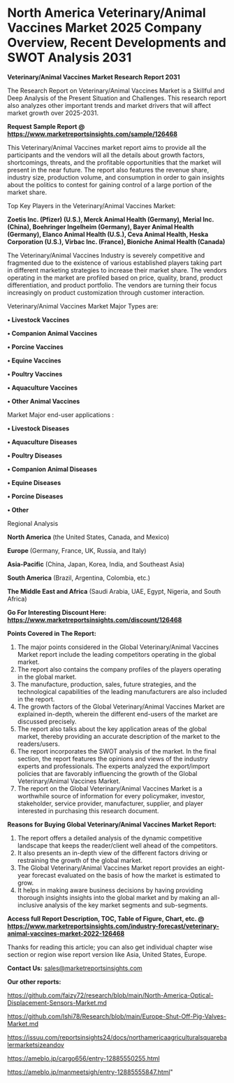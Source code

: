 # North America Veterinary/Animal Vaccines Market 2025 Company Overview, Recent Developments and SWOT Analysis 2031

<strong>Veterinary/Animal Vaccines Market Research Report 2031</strong>

The Research Report on Veterinary/Animal Vaccines Market is a Skillful and Deep Analysis of the Present Situation and Challenges. This research report also analyzes other important trends and market drivers that will affect market growth over 2025-2031.

<strong>Request Sample Report @ <a href=https://www.marketreportsinsights.com/sample/126468>https://www.marketreportsinsights.com/sample/126468</a></strong>

This Veterinary/Animal Vaccines market report aims to provide all the participants and the vendors will all the details about growth factors, shortcomings, threats, and the profitable opportunities that the market will present in the near future. The report also features the revenue share, industry size, production volume, and consumption in order to gain insights about the politics to contest for gaining control of a large portion of the market share.

Top Key Players in the Veterinary/Animal Vaccines Market:

<strong>Zoetis Inc. (Pfizer) (U.S.), Merck Animal Health (Germany), Merial Inc. (China), Boehringer Ingelheim (Germany), Bayer Animal Health (Germany), Elanco Animal Health (U.S.), Ceva Animal Health, Heska Corporation (U.S.), Virbac Inc. (France), Bioniche Animal Health (Canada)</strong>

The Veterinary/Animal Vaccines Industry is severely competitive and fragmented due to the existence of various established players taking part in different marketing strategies to increase their market share. The vendors operating in the market are profiled based on price, quality, brand, product differentiation, and product portfolio. The vendors are turning their focus increasingly on product customization through customer interaction.

Veterinary/Animal Vaccines Market Major Types are:

<strong>• Livestock Vaccines

• Companion Animal Vaccines

• Porcine Vaccines

• Equine Vaccines

• Poultry Vaccines

• Aquaculture Vaccines

• Other Animal Vaccines</strong>

Market Major end-user applications :

<strong>• Livestock Diseases

• Aquaculture Diseases

• Poultry Diseases

• Companion Animal Diseases

• Equine Diseases

• Porcine Diseases

• Other</strong>

Regional Analysis

</u><strong><b>North America</b></strong> (the United States, Canada, and Mexico)

<strong><b>Europe </b></strong>(Germany, France, UK, Russia, and Italy)

<strong><b>Asia-Pacific</b></strong> (China, Japan, Korea, India, and Southeast Asia)

<strong><b>South America</b></strong> (Brazil, Argentina, Colombia, etc.)

<strong><b>The Middle East and Africa</b></strong> (Saudi Arabia, UAE, Egypt, Nigeria, and South Africa)

<strong>Go For Interesting Discount Here: <a href=https://www.marketreportsinsights.com/discount/126468>https://www.marketreportsinsights.com/discount/126468</a></strong>

<strong>Points Covered in The Report:</strong>
<ol>
  <li>The major points considered in the Global Veterinary/Animal Vaccines Market report include the leading competitors operating in the global market.</li>
  <li>The report also contains the company profiles of the players operating in the global market.</li>
  <li>The manufacture, production, sales, future strategies, and the technological capabilities of the leading manufacturers are also included in the report.</li>
  <li>The growth factors of the Global Veterinary/Animal Vaccines Market are explained in-depth, wherein the different end-users of the market are discussed precisely.</li>
  <li>The report also talks about the key application areas of the global market, thereby providing an accurate description of the market to the readers/users.</li>
  <li>The report incorporates the SWOT analysis of the market. In the final section, the report features the opinions and views of the industry experts and professionals. The experts analyzed the export/import policies that are favorably influencing the growth of the Global Veterinary/Animal Vaccines Market.</li>
  <li>The report on the Global Veterinary/Animal Vaccines Market is a worthwhile source of information for every policymaker, investor, stakeholder, service provider, manufacturer, supplier, and player interested in purchasing this research document.</li>
</ol>
<strong>Reasons for Buying Global Veterinary/Animal Vaccines Market Report:</strong>

<ol>
  <li>The report offers a detailed analysis of the dynamic competitive landscape that keeps the reader/client well ahead of the competitors.</li>
  <li>It also presents an in-depth view of the different factors driving or restraining the growth of the global market.</li>
  <li>The Global Veterinary/Animal Vaccines Market report provides an eight-year forecast evaluated on the basis of how the market is estimated to grow.</li>
  <li>It helps in making aware business decisions by having providing thorough insights insights into the global market and by making an all-inclusive analysis of the key market segments and sub-segments.</li>
</ol>
<strong>Access full Report Description, TOC, Table of Figure, Chart, etc. @ <a href=https://www.marketreportsinsights.com/industry-forecast/veterinary-animal-vaccines-market-2022-126468>https://www.marketreportsinsights.com/industry-forecast/veterinary-animal-vaccines-market-2022-126468</a></strong>


Thanks for reading this article; you can also get individual chapter wise section or region wise report version like Asia, United States, Europe.

<strong>Contact Us:</strong>
sales@marketreportsinsights.com

<strong>Our other reports:</strong>

<a href=https://github.com/faizy72/research/blob/main/North-America-Optical-Displacement-Sensors-Market.md>https://github.com/faizy72/research/blob/main/North-America-Optical-Displacement-Sensors-Market.md</a>

<a href=https://github.com/Ishi78/Research/blob/main/Europe-Shut-Off-Pig-Valves-Market.md>https://github.com/Ishi78/Research/blob/main/Europe-Shut-Off-Pig-Valves-Market.md</a>

<a href=https://issuu.com/reportsinsights24/docs/northamericaagriculturalsquarebalermarketsizeandov>https://issuu.com/reportsinsights24/docs/northamericaagriculturalsquarebalermarketsizeandov</a>

<a href=https://ameblo.jp/cargo656/entry-12885550255.html>https://ameblo.jp/cargo656/entry-12885550255.html</a>

<a href=https://ameblo.jp/manmeetsigh/entry-12885555847.html>https://ameblo.jp/manmeetsigh/entry-12885555847.html</a>"
